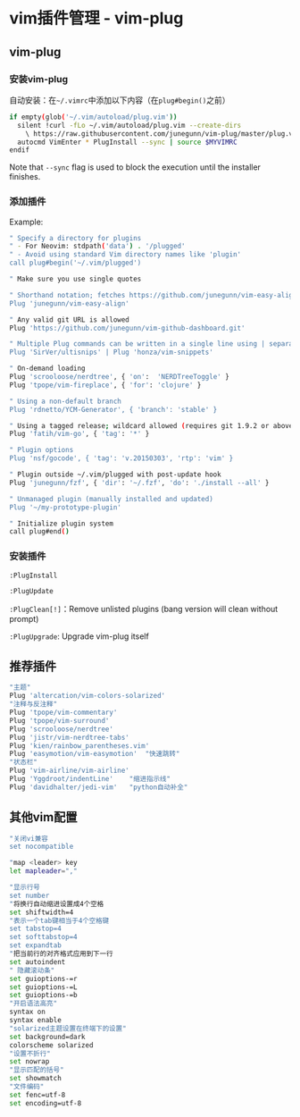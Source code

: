 # vim插件管理 - vim-plug

## vim-plug

### 安装vim-plug

自动安装：在`~/.vimrc`中添加以下内容（在`plug#begin()`之前）

```bash
if empty(glob('~/.vim/autoload/plug.vim'))
  silent !curl -fLo ~/.vim/autoload/plug.vim --create-dirs
    \ https://raw.githubusercontent.com/junegunn/vim-plug/master/plug.vim
  autocmd VimEnter * PlugInstall --sync | source $MYVIMRC
endif
```

Note that `--sync` flag is used to block the execution until the installer finishes.

### 添加插件

Example:

```bash
" Specify a directory for plugins
" - For Neovim: stdpath('data') . '/plugged'
" - Avoid using standard Vim directory names like 'plugin'
call plug#begin('~/.vim/plugged')

" Make sure you use single quotes

" Shorthand notation; fetches https://github.com/junegunn/vim-easy-align
Plug 'junegunn/vim-easy-align'

" Any valid git URL is allowed
Plug 'https://github.com/junegunn/vim-github-dashboard.git'

" Multiple Plug commands can be written in a single line using | separators
Plug 'SirVer/ultisnips' | Plug 'honza/vim-snippets'

" On-demand loading
Plug 'scrooloose/nerdtree', { 'on':  'NERDTreeToggle' }
Plug 'tpope/vim-fireplace', { 'for': 'clojure' }

" Using a non-default branch
Plug 'rdnetto/YCM-Generator', { 'branch': 'stable' }

" Using a tagged release; wildcard allowed (requires git 1.9.2 or above)
Plug 'fatih/vim-go', { 'tag': '*' }

" Plugin options
Plug 'nsf/gocode', { 'tag': 'v.20150303', 'rtp': 'vim' }

" Plugin outside ~/.vim/plugged with post-update hook
Plug 'junegunn/fzf', { 'dir': '~/.fzf', 'do': './install --all' }

" Unmanaged plugin (manually installed and updated)
Plug '~/my-prototype-plugin'

" Initialize plugin system
call plug#end()
```

### 安装插件

`:PlugInstall`

`:PlugUpdate`

`:PlugClean[!]`：Remove unlisted plugins (bang version will clean without prompt)

`:PlugUpgrade`: Upgrade vim-plug itself

## 推荐插件

```bash
"主题"
Plug 'altercation/vim-colors-solarized'
"注释与反注释"
Plug 'tpope/vim-commentary'
Plug 'tpope/vim-surround'
Plug 'scrooloose/nerdtree'
Plug 'jistr/vim-nerdtree-tabs'
Plug 'kien/rainbow_parentheses.vim'
Plug 'easymotion/vim-easymotion'  "快速跳转"
"状态栏"
Plug 'vim-airline/vim-airline'
Plug 'Yggdroot/indentLine'    "缩进指示线"
Plug 'davidhalter/jedi-vim'   "python自动补全"
```

## 其他vim配置

```bash
"关闭vi兼容
set nocompatible

"map <leader> key
let mapleader=","

"显示行号
set number
"将换行自动缩进设置成4个空格
set shiftwidth=4
"表示一个tab键相当于4个空格键
set tabstop=4
set softtabstop=4
set expandtab
"把当前行的对齐格式应用到下一行
set autoindent
" 隐藏滚动条"
set guioptions-=r
set guioptions-=L
set guioptions-=b
"开启语法高亮"
syntax on
syntax enable
"solarized主题设置在终端下的设置"
set background=dark
colorscheme solarized
"设置不折行"
set nowrap
"显示匹配的括号"
set showmatch
"文件编码"
set fenc=utf-8
set encoding=utf-8
```
